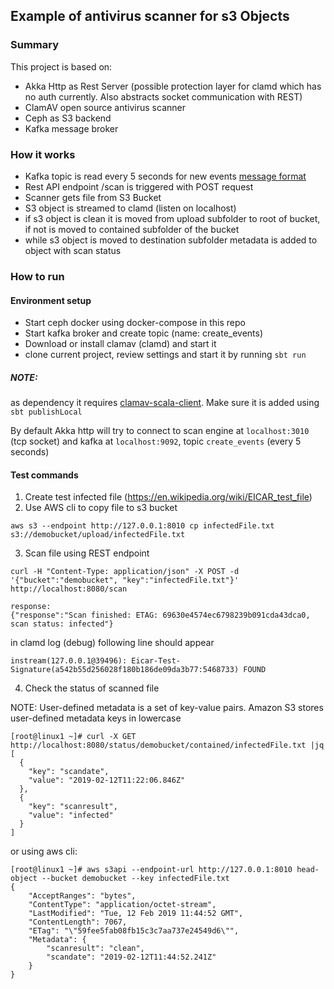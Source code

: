 ## Example of antivirus scanner for s3 Objects  

### Summary

This project is based on:

- Akka Http as Rest Server 
(possible protection layer for clamd which has no auth currently. Also abstracts socket communication with
REST)
- ClamAV open source antivirus scanner 
- Ceph as S3 backend
- Kafka message broker  

### How it works 

- Kafka topic is read every 5 seconds for new events [message format](https://docs.aws.amazon.com/AmazonS3/latest/dev/notification-content-structure.html)
- Rest API endpoint /scan is triggered with POST request
- Scanner gets file from S3 Bucket
- S3 object is streamed to clamd (listen on localhost)
- if s3 object is clean it is moved from upload subfolder to root of bucket,
if not is moved to contained subfolder of the bucket
- while s3 object is moved to destination subfolder metadata is added to object with scan status


### How to run

#### Environment setup

- Start ceph docker using docker-compose in this repo
- Start kafka broker and create topic (name: create_events)
- Download or install clamav (clamd) and start it
- clone current project, review settings and start it by running `sbt run`

##### NOTE:
as dependency it requires [clamav-scala-client](https://github.com/arempter/clamav-scala-client). Make sure it is
added using `sbt publishLocal`

By default Akka http will try to connect to scan engine at `localhost:3010` (tcp socket) and kafka at
`localhost:9092`, topic `create_events` (every 5 seconds)

#### Test commands 

1. Create test infected file (https://en.wikipedia.org/wiki/EICAR_test_file)
2. Use AWS cli to copy file to s3 bucket

```
aws s3 --endpoint http://127.0.0.1:8010 cp infectedFile.txt s3://demobucket/upload/infectedFile.txt
```

3. Scan file using REST endpoint

```
curl -H "Content-Type: application/json" -X POST -d '{"bucket":"demobucket", "key":"infectedFile.txt"}' http://localhost:8080/scan

response:
{"response":"Scan finished: ETAG: 69630e4574ec6798239b091cda43dca0, scan status: infected"}
```

in clamd log (debug) following line should appear

```
instream(127.0.0.1@39496): Eicar-Test-Signature(a542b55d256028f180b186de09da3b77:5468733) FOUND
```

4. Check the status of scanned file

NOTE: User-defined metadata is a set of key-value pairs. Amazon S3 stores user-defined metadata keys in lowercase 
```
[root@linux1 ~]# curl -X GET http://localhost:8080/status/demobucket/contained/infectedFile.txt |jq
[
  {
    "key": "scandate",
    "value": "2019-02-12T11:22:06.846Z"
  },
  {
    "key": "scanresult",
    "value": "infected"
  }
]
```

or using aws cli:

```
[root@linux1 ~]# aws s3api --endpoint-url http://127.0.0.1:8010 head-object --bucket demobucket --key infectedFile.txt
{
    "AcceptRanges": "bytes",
    "ContentType": "application/octet-stream",
    "LastModified": "Tue, 12 Feb 2019 11:44:52 GMT",
    "ContentLength": 7067,
    "ETag": "\"59fee5fab08fb15c3c7aa737e24549d6\"",
    "Metadata": {
        "scanresult": "clean",
        "scandate": "2019-02-12T11:44:52.241Z"
    }
}
```